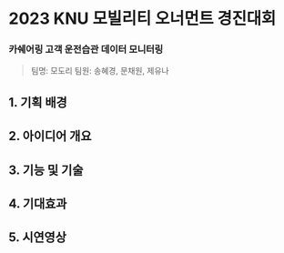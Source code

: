 # 2023 KNU 모빌리티 오너먼트 경진대회

### 카쉐어링 고객 운전습관 데이터 모니터링
> 팀명: 모도리
> 팀원: 송혜경, 문채원, 제유나

## 1. 기획 배경

## 2. 아이디어 개요

## 3. 기능 및 기술

## 4. 기대효과

## 5. 시연영상
